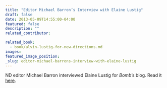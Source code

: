 ```yaml
---
title: "Editor Michael Barron’s Interview with Elaine Lustig"
draft: false
date: 2013-05-09T14:55:00-04:00
featured: false
description: ""
related_contributor:

related_book:
  - book/alvin-lustig-for-new-directions.md
images:
featured_image_position: 
_slug: editor-michael-barrons-interview-with-elaine-lustig
---
```


ND editor Michael Barron interviewed Elaine Lustig for _Bomb_’s blog. Read it [here](http://bombsite.com/issues/1000/articles/7180). 

